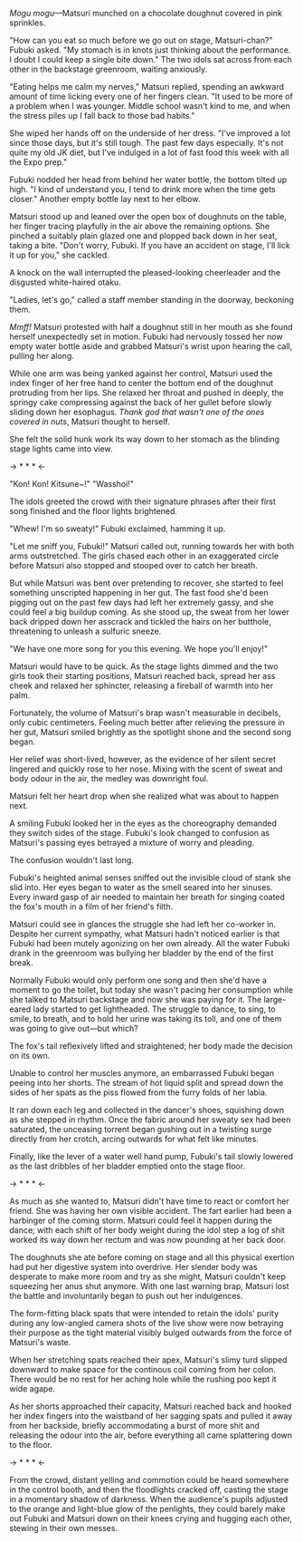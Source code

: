 *Mogu mogu*—Matsuri munched on a chocolate doughnut covered in pink sprinkles.

"How can you eat so much before we go out on stage, Matsuri-chan?" Fubuki asked. "My stomach is in knots just thinking about the performance. I doubt I could keep a single bite down." The two idols sat across from each other in the backstage greenroom, waiting anxiously.

"Eating helps me calm my nerves," Matsuri replied, spending an awkward amount of time licking every one of her fingers clean. "It used to be more of a problem when I was younger. Middle school wasn't kind to me, and when the stress piles up I fall back to those bad habits."

She wiped her hands off on the underside of her dress. "I've improved a lot since those days, but it's still tough. The past few days especially. It's not quite my old JK diet, but I've indulged in a lot of fast food this week with all the Expo prep."

Fubuki nodded her head from behind her water bottle, the bottom tilted up high. "I kind of understand you, I tend to drink more when the time gets closer." Another empty bottle lay next to her elbow.

Matsuri stood up and leaned over the open box of doughnuts on the table, her finger tracing playfully in the air above the remaining options. She pinched a suitably plain glazed one and plopped back down in her seat, taking a bite. "Don't worry, Fubuki. If you have an accident on stage, I'll lick it up for you," she cackled.

A knock on the wall interrupted the pleased-looking cheerleader and the disgusted white-haired otaku.

"Ladies, let's go," called a staff member standing in the doorway, beckoning them.

*Mmff!* Matsuri protested with half a doughnut still in her mouth as she found herself unexpectedly set in motion. Fubuki had nervously tossed her now empty water bottle aside and grabbed Matsuri's wrist upon hearing the call, pulling her along.

While one arm was being yanked against her control, Matsuri used the index finger of her free hand to center the bottom end of the doughnut protruding from her lips. She relaxed her throat and pushed in deeply, the springy cake compressing against the back of her gullet before slowly sliding down her esophagus. *Thank god that wasn't one of the ones covered in nuts*, Matsuri thought to herself.

She felt the solid hunk work its way down to her stomach as the blinding stage lights came into view.

-> * * * <-

"Kon! Kon! Kitsune~!" "Wasshoi!"

The idols greeted the crowd with their signature phrases after their first song finished and the floor lights brightened.

"Whew! I'm so sweaty!" Fubuki exclaimed, hamming it up.

"Let me sniff you, Fubuki!" Matsuri called out, running towards her with both arms outstretched. The girls chased each other in an exaggerated circle before Matsuri also stopped and stooped over to catch her breath.

But while Matsuri was bent over pretending to recover, she started to feel something unscripted happening in her gut. The fast food she'd been pigging out on the past few days had left her extremely gassy, and she could feel a big buildup coming. As she stood up, the sweat from her lower back dripped down her asscrack and tickled the hairs on her butthole, threatening to unleash a sulfuric sneeze.

"We have one more song for you this evening. We hope you'll enjoy!"

Matsuri would have to be quick. As the stage lights dimmed and the two girls took their starting positions, Matsuri reached back, spread her ass cheek and relaxed her sphincter, releasing a fireball of warmth into her palm.

Fortunately, the volume of Matsuri's brap wasn't measurable in decibels, only cubic centimeters. Feeling much better after relieving the pressure in her gut, Matsuri smiled brightly as the spotlight shone and the second song began.

Her relief was short-lived, however, as the evidence of her silent secret lingered and quickly rose to her nose. Mixing with the scent of sweat and body odour in the air, the medley was downright foul.

Matsuri felt her heart drop when she realized what was about to happen next.

A smiling Fubuki looked her in the eyes as the choreography demanded they switch sides of the stage. Fubuki's look changed to confusion as Matsuri's passing eyes betrayed a mixture of worry and pleading.

The confusion wouldn't last long.

Fubuki's heighted animal senses sniffed out the invisible cloud of stank she slid into. Her eyes began to water as the smell seared into her sinuses. Every inward gasp of air needed to maintain her breath for singing coated the fox's mouth in a film of her friend's filth.

Matsuri could see in glances the struggle she had left her co-worker in. Despite her current sympathy, what Matsuri hadn't noticed earlier is that Fubuki had been mutely agonizing on her own already. All the water Fubuki drank in the greenroom was bullying her bladder by the end of the first break.

Normally Fubuki would only perform one song and then she'd have a moment to go the toilet, but today she wasn't pacing her consumption while she talked to Matsuri backstage and now she was paying for it. The large-eared lady started to get lightheaded. The struggle to dance, to sing, to smile, to breath, and to hold her urine was taking its toll, and one of them was going to give out—but which?

The fox's tail reflexively lifted and straightened; her body made the decision on its own.

Unable to control her muscles anymore, an embarrassed Fubuki began peeing into her shorts. The stream of hot liquid split and spread down the sides of her spats as the piss flowed from the furry folds of her labia.

It ran down each leg and collected in the dancer's shoes, squishing down as she stepped in rhythm. Once the fabric around her sweaty sex had been saturated, the unceasing torrent began gushing out in a twisting surge directly from her crotch, arcing outwards for what felt like minutes.

Finally, like the lever of a water well hand pump, Fubuki's tail slowly lowered as the last dribbles of her bladder emptied onto the stage floor.

-> * * * <-

As much as she wanted to, Matsuri didn't have time to react or comfort her friend. She was having her own visible accident. The fart earlier had been a harbinger of the coming storm. Matsuri could feel it happen during the dance; with each shift of her body weight during the idol step a log of shit worked its way down her rectum and was now pounding at her back door.

The doughnuts she ate before coming on stage and all this physical exertion had put her digestive system into overdrive. Her slender body was desperate to make more room and try as she might, Matsuri couldn't keep squeezing her anus shut anymore. With one last warning brap, Matsuri lost the battle and involuntarily began to push out her indulgences.

The form-fitting black spats that were intended to retain the idols' purity during any low-angled camera shots of the live show were now betraying their purpose as the tight material visibly bulged outwards from the force of Matsuri's waste.

When her stretching spats reached their apex, Matsuri's slimy turd slipped downward to make space for the continous coil coming from her colon. There would be no rest for her aching hole while the rushing poo kept it wide agape.

As her shorts approached their capacity, Matsuri reached back and hooked her index fingers into the waistband of her sagging spats and pulled it away from her backside, briefly accommodating a burst of more shit and releasing the odour into the air, before everything all came splattering down to the floor.

-> * * * <-

From the crowd, distant yelling and commotion could be heard somewhere in the control booth, and then the floodlights cracked off, casting the stage in a momentary shadow of darkness. When the audience's pupils adjusted to the orange and light-blue glow of the penlights, they could barely make out Fubuki and Matsuri down on their knees crying and hugging each other, stewing in their own messes.